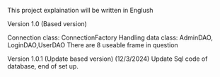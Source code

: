 This project explaination will be written in Englush 

Version 1.0 (Based version) 

Connection class: ConnectionFactory
Handling data class: AdminDAO, LoginDAO,UserDAO
There are 8 useable frame in question

Version 1.0.1 (Update based version) (12/3/2024)
Update Sql code of database, end of set up.
